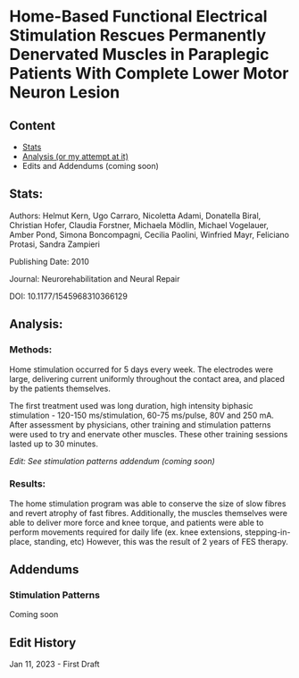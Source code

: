 # Home-Based Functional Electrical Stimulation Rescues Permanently Denervated Muscles in Paraplegic Patients With Complete Lower Motor Neuron Lesion

## Content
- [Stats](https://cravat5386.github.io/thesis/20230111.html#stats)
- [Analysis (or my attempt at it)](https://cravat5386.github.io/thesis/20230111.html#analysis)
- Edits and Addendums (coming soon)

## Stats:
Authors: Helmut Kern, Ugo Carraro, Nicoletta Adami, Donatella Biral, Christian Hofer, Claudia Forstner, Michaela Mödlin, Michael Vogelauer, Amber Pond, Simona Boncompagni, Cecilia Paolini, Winfried Mayr, Feliciano Protasi, Sandra Zampieri

Publishing Date: 2010

Journal: Neurorehabilitation and Neural Repair

DOI: 10.1177/1545968310366129

## Analysis:
### Methods:
Home stimulation occurred for 5 days every week. The electrodes were large, delivering current uniformly throughout the contact area, and placed by the patients themselves.

The first treatment used was long duration, high intensity biphasic stimulation - 120-150 ms/stimulation, 60-75 ms/pulse, 80V and 250 mA. After assessment by physicians, other training and stimulation patterns were used to try and enervate other muscles. These other training sessions lasted up to 30 minutes.

*Edit: See stimulation patterns addendum (coming soon)*

### Results:
The home stimulation program was able to conserve the size of slow fibres and revert atrophy of fast fibres. Additionally, the muscles themselves were able to deliver more force and knee torque, and patients were able to perform movements required for daily life (ex. knee extensions, stepping-in-place, standing, etc) However, this was the result of 2 years of FES therapy.

## Addendums
### Stimulation Patterns
Coming soon

## Edit History
Jan 11, 2023 - First Draft